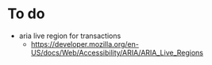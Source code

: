 # To do
- aria live region for transactions
  - https://developer.mozilla.org/en-US/docs/Web/Accessibility/ARIA/ARIA_Live_Regions